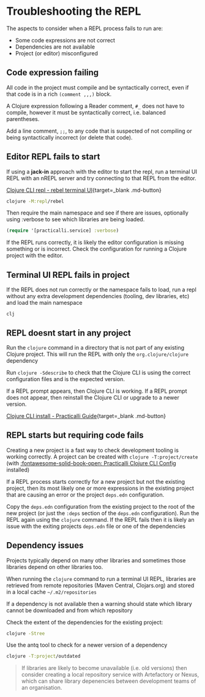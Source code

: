 # Troubleshooting the REPL

The aspects to consider when a REPL process fails to run are:

* Some code expressions are not correct
* Dependencies are not available
* Project (or editor) misconfigured


## Code expression failing

All code in the project must compile and be syntactically correct, even if that code is in a rich `(comment ,,,)` block.

A Clojure expression following a Reader comment, `#_` does not have to compile, however it must be syntactically correct, i.e. balanced parentheses.

Add a line comment, `;;`, to any code that is suspected of not compiling or being syntactically incorrect (or delete that code).


## Editor REPL fails to start

If using a **jack-in** approach with the editor to start the repl, run a terminal UI REPL with an nREPL server and try connecting to that REPL from the editor.

[Clojure CLI repl - rebel terminal UI](/clojure/clojure-cli/repl/coding/){target=_blank .md-button}

```bash
clojure -M:repl/rebel
```

Then require the main namespace and see if there are issues, optionally using :verbose to see which libraries are being loaded.

```clojure
(require '[practicalli.service] :verbose)
```

If the REPL runs correctly, it is likely the editor configuration is missing something or is incorrect.  Check the configuration for running a Clojure project with the editor.


## Terminal UI REPL fails in project

If the REPL does not run correctly or the namespace fails to load, run a repl without any extra development dependencies (tooling, dev libraries, etc) and load the main namespace

```shell
clj
```

## REPL doesnt start in any project

Run the `clojure` command in a directory that is not part of any existing Clojure project.  This will run the REPL with only the `org.clojure/clojure` dependency

Run `clojure -Sdescribe` to check that the Clojure CLI is using the correct configuration files and is the expected version.

If a REPL prompt appears, then Clojure CLI is working.  If a REPL prompt does not appear, then reinstall the Clojure CLI or upgrade to a newer version.

[Clojure CLI install - Practicalli Guide](/clojure/install/clojure-cli.md){target=_blank .md-button}


## REPL starts but requiring code fails

Creating a new project is a fast way to check development tooling is working correctly.  A project can be created with `clojure -T:project/create` (with [:fontawesome-solid-book-open: Practicalli Clojure CLI Config](/clojure/install/clojure-cli/) installed)

If a REPL process starts correctly for a new project but not the existing project, then its most likely one or more expressions in the existing project that are causing an error or the project `deps.edn` configuration.

Copy the `deps.edn` configuration from the existing project to the root of the new project (or just the `:deps` section of the `deps.edn` configuration).  Run the REPL again using the `clojure` command.  If the REPL fails then it is likely an issue with the exiting projects `deps.edn` file or one of the dependencies


## Dependency issues

Projects typically depend on many other libraries and sometimes those libraries depend on other libraries too.

When running the `clojure` command to run a terminal UI REPL, libraries are retrieved from remote repositories (Maven Central, Clojars.org) and stored in a local cache `~/.m2/repositories`

If a dependency is not available then a warning should state which library cannot be downloaded and from which repository

Check the extent of the dependencies for the existing project:

```bash
clojure -Stree
```

Use the antq tool to check for a newer version of a dependency

```bash
clojure -T:project/outdated
```

> If libraries are likely to become unavailable (i.e. old versions) then consider creating a local repository service with Artefactory or Nexus, which can share library depenencies between development teams of an organisation.
